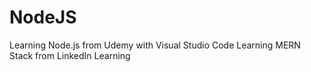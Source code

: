 # NodeJS

Learning Node.js from Udemy with Visual Studio Code
Learning MERN Stack from LinkedIn Learning
